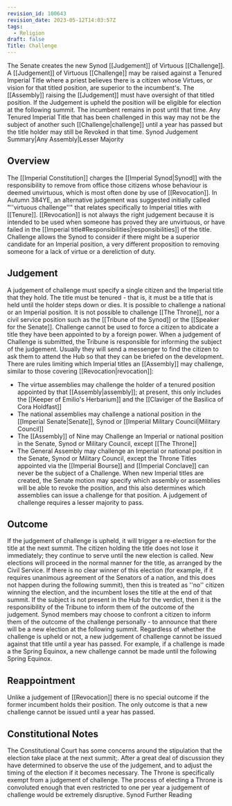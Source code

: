```yaml
---
revision_id: 100643
revision_date: 2023-05-12T14:03:57Z
tags:
  - Religion
draft: false
Title: Challenge
---
```

The Senate creates the new Synod [[Judgement]] of Virtuous [[Challenge]]. A [[Judgement]] of Virtuous [[Challenge]] may be raised against a Tenured Imperial Title where a priest believes there is a citizen whose Virtues, or vision for that titled position, are superior to the incumbent's. The [[Assembly]] raising the [[Judgement]] must have oversight of that titled position. If the Judgement is upheld the position will be eligible for election at the following summit. The incumbent remains in post until that time. Any Tenured Imperial Title that has been challenged in this way may not be the subject of another such [[Challenge|challenge]] until a year has passed but the title holder may still be Revoked in that time.
Synod Judgement Summary|Any Assembly|Lesser Majority
## Overview
The [[Imperial Constitution]] charges the [[Imperial Synod|Synod]] with the responsibility to remove from office those citizens whose behaviour is deemed unvirtuous, which is most often done by use of [[Revocation]]. In Autumn 384YE, an alternative judgement was suggested initially called "''virtuous challenge''" that relates specifically to Imperial titles with [[Tenure]]. 
[[Revocation]] is not always the right judgement because it is intended to be used when someone has proved they are unvirtuous, or have failed in the [[Imperial title#Responsibilities|responsibilities]] of the title. Challenge allows the Synod to consider if there might be a superior candidate for an Imperial position, a very different proposition to removing someone for a lack of virtue or a dereliction of duty.
## Judgement
A judgement of challenge must specify a single citizen and the Imperial title that they hold. The title must be tenured - that is, it must be a title that is held until the holder steps down or dies. It is possible to challenge a national or an Imperial position. It is not possible to challenge [[The Throne]], nor a civil service position such as the [[Tribune of the Synod]] or the [[Speaker for the Senate]]. Challenge cannot be used to force a citizen to abdicate a title they have been appointed to by a foreign power.
When a judgement of Challenge is submitted, the Tribune is responsible for informing the subject of the judgement. Usually they will send a messenger to find the citizen to ask them to attend the Hub so that they can be briefed on the development.
There are rules limiting which Imperial titles an [[Assembly]] may challenge, similar to those covering [[Revocation|revocation]]:
* The virtue assemblies may challenge the holder of a tenured position appointed by that [[Assembly|assembly]]; at present, this only includes the [[Keeper of Emilio's Herbarium]] and the [[Claviger of the Basilica of Cora Holdfast]]
* The national assemblies may challenge a national position in the [[Imperial Senate|Senate]], Synod or [[Imperial Military Council|Military Council]]
* The [[Assembly]] of Nine may Challenge an Imperial or national position in the Senate, Synod or Military Council, except [[The Throne]]
* The General Assembly may challenge an Imperial or national position in the Senate, Synod or Military Council, except the Throne
Titles appointed via the [[Imperial Bourse]] and [[Imperial Conclave]] can never be the subject of a Challenge.
When new Imperial titles are created, the Senate motion may specify which assembly or assemblies will be able to revoke the position, and this also determines which assemblies can issue a challenge for that position. 
A judgement of challenge requires a lesser majority to pass.
## Outcome
If the judgement of challenge is upheld, it will trigger a re-election for the title at the next summit. The citizen holding the title does not lose it immediately; they continue to serve until the new election is called.
New elections will proceed in the normal manner for the title, as arranged by the Civil Service. If there is no clear winner of this election (for example, if it requires unanimous agreement of the Senators of a nation, and this does not happen during the following summit), then this is treated as ''no'' citizen winning the election, and the incumbent loses the title at the end of that summit.
If the subject is not present in the Hub for the verdict, then it is the responsibility of the Tribune to inform them of the outcome of the judgement. Synod members may choose to confront a citizen to inform them of the outcome of the challenge personally - to announce that there will be a new election at the following summit.
Regardless of whether the challenge is upheld or not, a new judgement of challenge cannot be issued against that title until a year has passed. For example, if a challenge is made a the Spring Equinox, a new challenge cannot be made until the following Spring Equinox.
## Reappointment
Unlike a judgement of [[Revocation]] there is no special outcome if the former incumbent holds their position. The only outcome is that a new challenge cannot be issued until a year has passed.
## Constitutional Notes
The Constitutional Court has some concerns around the stipulation that the election take place at the next summit;. After a great deal of discussion they have determined to observe the use of the judgement, and to adjust the timing of the election if it becomes necessary.
The Throne is specifically exempt from a judgement of challenge. The process of electing a Throne is convoluted enough that even restricted to one per year a judgement of challenge would be extremely disruptive.
Synod Further Reading